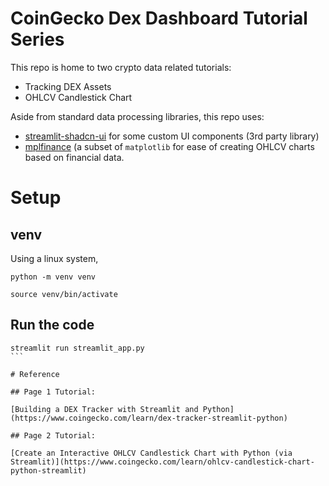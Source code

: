 # CoinGecko Dex Dashboard Tutorial Series

This repo is home to two crypto data related tutorials:

- Tracking DEX Assets
- OHLCV Candlestick Chart

Aside from standard data processing libraries, this repo uses:

- [streamlit-shadcn-ui](https://github.com/ObservedObserver/streamlit-shadcn-ui) for some custom UI components (3rd party library)
- [mplfinance](https://github.com/matplotlib/mplfinance) (a subset of `matplotlib` for ease of creating OHLCV charts based on financial data.

# Setup

## venv

Using a linux system,

`python -m venv venv`

`source venv/bin/activate`

## Run the code

````shell
streamlit run streamlit_app.py
```

# Reference

## Page 1 Tutorial:

[Building a DEX Tracker with Streamlit and Python](https://www.coingecko.com/learn/dex-tracker-streamlit-python)

## Page 2 Tutorial:

[Create an Interactive OHLCV Candlestick Chart with Python (via Streamlit)](https://www.coingecko.com/learn/ohlcv-candlestick-chart-python-streamlit)
````
